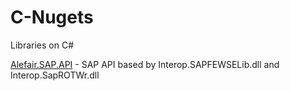 # C-Nugets
Libraries on C#

[Alefair.SAP.API](https://github.com/Alefair/C-Nugets/tree/main/Alefair.SAP.API) - SAP API based by Interop.SAPFEWSELib.dll and Interop.SapROTWr.dll
